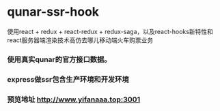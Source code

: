 # qunar-ssr-hook
使用react + redux + react-redux + redux-saga，以及react-hooks新特性和react服务器端渲染技术高仿去哪儿移动端火车购票业务

### 使用真实qunar的官方接口数据。
### express做ssr包含生产环境和开发环境
### 预览地址 http://www.yifanaaa.top:3001
